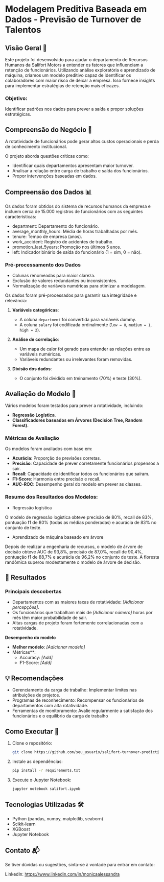 # Modelagem Preditiva Baseada em Dados - Previsão de Turnover de Talentos

## Visão Geral 🔎 

Este projeto foi desenvolvido para ajudar o departamento de Recursos Humanos da Salifort Motors a entender os fatores que influenciam a retenção de funcionários. Utilizando análise exploratória e aprendizado de máquina, criamos um modelo preditivo capaz de identificar os colaboradores com maior risco de deixar a empresa. Isso fornece insights para implementar estratégias de retenção mais eficazes.

### Objetivo: 

Identificar padrões nos dados para prever a saída e propor soluções estratégicas.


## Compreensão do Negócio 🏢

A rotatividade de funcionários pode gerar altos custos operacionais e perda de conhecimento institucional. 

O projeto aborda questões críticas como:

- Identificar quais departamentos apresentam maior turnover.
- Analisar a relação entre carga de trabalho e saída dos funcionários.
- Propor intervenções baseadas em dados.


## Compreensão dos Dados 📊

Os dados foram obtidos do sistema de recursos humanos da empresa e incluem cerca de 15.000 registros de funcionários com as seguintes características:
- department: Departamento do funcionário.
- average_monthly_hours: Média de horas trabalhadas por mês.
- tenure: Tempo de empresa (anos).
- work_accident: Registro de acidentes de trabalho.
- promotion_last_5years: Promoção nos últimos 5 anos.
- left: Indicador binário de saída do funcionário (1 = sim, 0 = não).

### Pré-processamento dos Dados
- Colunas renomeadas para maior clareza.
- Exclusão de valores redundantes ou inconsistentes.
- Normalização de variáveis numéricas para otimizar a modelagem.

Os dados foram pré-processados para garantir sua integridade e relevância:
1. **Variáveis categóricas**:
   - A coluna `department` foi convertida para variáveis dummy.
   - A coluna `salary` foi codificada ordinalmente (`low = 0`, `medium = 1`, `high = 2`).
   
2. **Análise de correlação**:
   - Um mapa de calor foi gerado para entender as relações entre as variáveis numéricas.
   - Variáveis redundantes ou irrelevantes foram removidas.

3. **Divisão dos dados**:
   - O conjunto foi dividido em treinamento (70%) e teste (30%).


## Avaliação do Modelo 🤖

Vários modelos foram testados para prever a rotatividade, incluindo:
- **Regressão Logística**.
- **Classificadores baseados em Árvores (Decision Tree, Random Forest)**.

### Métricas de Avaliação

Os modelos foram avaliados com base em:
- **Acurácia**: Proporção de previsões corretas.
- **Precisão**: Capacidade de prever corretamente funcionários propensos a sair.
- **Recall**: Capacidade de identificar todos os funcionários que saíram.
- **F1-Score**: Harmonia entre precisão e recall.
- **AUC-ROC**: Desempenho geral do modelo em prever as classes.

### Resumo dos Resultados dos Modelos:
- Regressão logística

O modelo de regressão logística obteve precisão de 80%, recall de 83%, pontuação f1 de 80% (todas as médias ponderadas) e acurácia de 83% no conjunto de teste.

- Aprendizado de máquina baseado em árvore

Depois de realizar a engenharia de recursos, o modelo de árvore de decisão obteve AUC de 93,8%, precisão de 87,0%, recall de 90,4%, pontuação f1 de 88,7% e acurácia de 96,2% no conjunto de teste. A floresta randômica superou modestamente o modelo de árvore de decisão.


## 🔄  Resultados

### Principais descobertas
- Departamentos com as maiores taxas de rotatividade: *[Adicionar percepções]*.
- Os funcionários que trabalham mais de *[Adicionar número]* horas por mês têm maior probabilidade de sair.
- Altas cargas de projeto foram fortemente correlacionadas com a rotatividade.

**Desempenho do modelo**
- **Melhor modelo**: *[Adicionar modelo]*
- Métricas**:
  - Accuracy: *[Add]*
  - F1-Score: *[Add]*

## 💡 Recomendações
- Gerenciamento da carga de trabalho: Implementar limites nas atribuições de projetos.
- Programas de reconhecimento: Recompensar os funcionários de departamentos com alta rotatividade.
- Ferramentas de monitoramento: Avalie regularmente a satisfação dos funcionários e o equilíbrio da carga de trabalho


## Como Executar 🚀

1. Clone o repositório:
   ```bash
   git clone https://github.com/seu_usuario/salifort-turnover-prediction.git

2. Instale as dependências:
   ```bash
   pip install -r requirements.txt
   
3. Execute o Jupyter Notebook:
   ```bash
   jupyter notebook salifort.ipynb
   

## Tecnologias Utilizadas 🛠️

- Python (pandas, numpy, matplotlib, seaborn)
- Scikit-learn
- XGBoost
- Jupyter Notebook

## Contato 📬

Se tiver dúvidas ou sugestões, sinta-se à vontade para entrar em contato:

LinkedIn: https://www.linkedin.com/in/monicaalessandra

